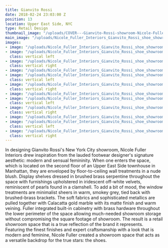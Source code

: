 ```yaml
---
title: Gianvito Rossi
date: 2018-02-24 23:03:00 Z
position: 13
location: Upper East Side, NYC
type: Retail Design
thumbnail_image: "/uploads/COVER---Gianvito-Rossi-showroom-Nicole-Fuller-commercial-retail-interior-designer.jpg"
main_image: "/uploads/Nicole_Fuller_Interiors_Gianvito_Rossi_shoe_showroom_NYC_20.jpg"
images:
- image: "/uploads/Nicole_Fuller_Interiors_Gianvito_Rossi_shoe_showroom_NYC_5.jpg"
- image: "/uploads/Nicole_Fuller_Interiors_Gianvito_Rossi_shoe_showroom_NYC_14.jpg"
  class: vertical left
- image: "/uploads/Nicole_Fuller_Interiors_Gianvito_Rossi_shoe_showroom_NYC_17.jpg"
  class: vertical right
- image: "/uploads/Nicole_Fuller_Interiors_Gianvito_Rossi_shoe_showroom_NYC_16.jpg"
- image: "/uploads/Nicole_Fuller_Interiors_Gianvito_Rossi_shoe_showroom_NYC_13.jpg"
  class: vertical left
- image: "/uploads/Nicole_Fuller_Interiors_Gianvito_Rossi_shoe_showroom_NYC_9.jpg"
  class: vertical right
- image: "/uploads/Nicole_Fuller_Interiors_Gianvito_Rossi_shoe_showroom_NYC_4.jpg"
- image: "/uploads/Nicole_Fuller_Interiors_Gianvito_Rossi_shoe_showroom_NYC_1.jpg"
  class: vertical left
- image: "/uploads/Nicole_Fuller_Interiors_Gianvito_Rossi_shoe_showroom_NYC_18.jpg"
  class: vertical right
- image: "/uploads/Nicole_Fuller_Interiors_Gianvito_Rossi_shoe_showroom_NYC_12.jpg"
- image: "/uploads/Nicole_Fuller_Interiors_Gianvito_Rossi_shoe_showroom_NYC_15.jpg"
  class: vertical left
- image: "/uploads/Nicole_Fuller_Interiors_Gianvito_Rossi_shoe_showroom_NYC_8.jpg"
  class: vertical right
---
```


In designing Gianvito Rossi's New York City showroom, Nicole Fuller Interiors drew inspiration from the lauded footwear designer's signature aesthetic: modern and sensual femininity. When one enters the space, which is located on the second floor of an Upper East Side townhouse in Manhattan, they are enveloped by floor-to-ceiling wall treatments in a nude blush. Display shelves dressed in brushed brass serpentine throughout the space with furnishings upholstered in iridescent off-white velvets, reminiscent of pearls found in a clamshell. To add a bit of mood, the window treatments are minimalist sheers in warm, smokey grey, tied back with brushed-brass brackets. The soft fabrics and sophisticated metallics are pulled together with Calacatta gold marble with its matte finish and warm veining. Fuller integrated built-in cabinetry with brass hardware throughout the lower perimeter of the space allowing much-needed showroom storage without compromising the square footage of showroom. The result is a retail showroom space that is a true reflection of the brand it represents. Featuring the finest finishes and expert craftsmanship with a look that is modern and feminine, Nicole Fuller created a showroom space that acts as a versatile backdrop for the true stars: the shoes.